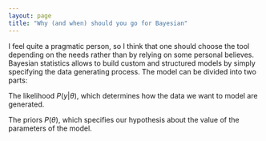 ```yaml
---
layout: page
title: "Why (and when) should you go for Bayesian"
---
```

I feel quite a pragmatic person, so I think that one should choose the tool depending on the needs rather than by relying on some personal believes.
Bayesian statistics allows to build custom and structured models by simply specifying the data generating process.
The model can be divided into two parts:

The likelihood 
$P(y | \theta)$, which determines how the data we want to model are generated.

The priors $P(\theta)$, which specifies our hypothesis about the value of the parameters of the model.
